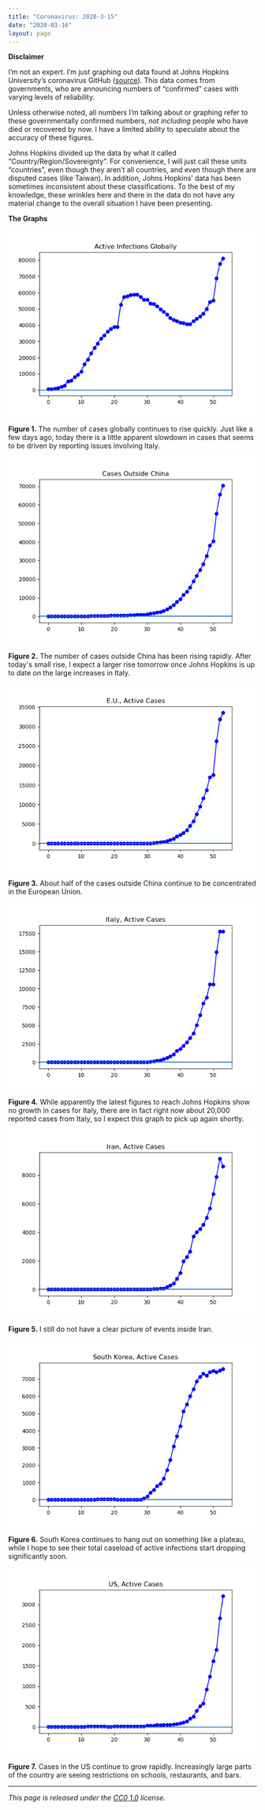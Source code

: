 ```yaml
---
title: "Coronavirus: 2020-3-15"
date: "2020-03-16"
layout: page
---
```


**Disclaimer**

I’m not an expert. I’m just graphing out data found at Johns Hopkins University’s coronavirus GitHub ([source](https://github.com/CSSEGISandData/COVID-19/tree/master/csse_covid_19_data/csse_covid_19_daily_reports)). This data comes from governments, who are announcing numbers of “confirmed” cases with varying levels of reliability.

Unless otherwise noted, all numbers I’m talking about or graphing refer to these governmentally confirmed numbers, _not including_ people who have died or recovered by now. I have a limited ability to speculate about the accuracy of these figures.

Johns Hopkins divided up the data by what it called “Country/Region/Sovereignty”. For convenience, I will just call these units “countries”, even though they aren’t all countries, and even though there are disputed cases (like Taiwan). In addition, Johns Hopkins’ data has been sometimes inconsistent about these classifications. To the best of my knowledge, these wrinkles here and there in the data do not have any material change to the overall situation I have been presenting.

**The Graphs**

![](../../i/6p.png)

**Figure 1.** The number of cases globally continues to rise quickly. Just like a few days ago, today there is a little apparent slowdown in cases that seems to be driven by reporting issues involving Italy.

![](../../i/6q.png)

**Figure 2.** The number of cases outside China has been rising rapidly. After today's small rise, I expect a larger rise tomorrow once Johns Hopkins is up to date on the large increases in Italy.

![](../../i/6r.png)

**Figure 3.** About half of the cases outside China continue to be concentrated in the European Union.

![](../../i/6s.png)

**Figure 4.** While apparently the latest figures to reach Johns Hopkins show no growth in cases for Italy, there are in fact right now about 20,000 reported cases from Italy, so I expect this graph to pick up again shortly.

![](../../i/6t.png)

**Figure 5.** I still do not have a clear picture of events inside Iran.

![](../../i/6u.png)

**Figure 6.** South Korea continues to hang out on something like a plateau, while I hope to see their total caseload of active infections start dropping significantly soon.

![](../../i/6v.png)

**Figure 7.** Cases in the US continue to grow rapidly. Increasingly large parts of the country are seeing restrictions on schools, restaurants, and bars.

---

_This page is released under the [CC0 1.0](https://creativecommons.org/publicdomain/zero/1.0/) license._

